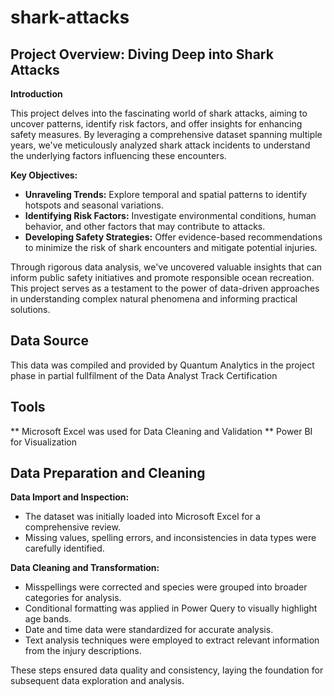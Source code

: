 # shark-attacks

## Project Overview: Diving Deep into Shark Attacks

**Introduction**

This project delves into the fascinating world of shark attacks, aiming to uncover patterns, identify risk factors, and offer insights for enhancing safety measures. By leveraging a comprehensive dataset spanning multiple years, we've meticulously analyzed shark attack incidents to understand the underlying factors influencing these encounters.

**Key Objectives:**

* **Unraveling Trends:** Explore temporal and spatial patterns to identify hotspots and seasonal variations.
* **Identifying Risk Factors:** Investigate environmental conditions, human behavior, and other factors that may contribute to attacks.
* **Developing Safety Strategies:** Offer evidence-based recommendations to minimize the risk of shark encounters and mitigate potential injuries.

Through rigorous data analysis, we've uncovered valuable insights that can inform public safety initiatives and promote responsible ocean recreation. This project serves as a testament to the power of data-driven approaches in understanding complex natural phenomena and informing practical solutions.
## Data Source
This data was compiled and provided by Quantum Analytics in the project phase in partial fullfilment of the Data Analyst Track Certification

## Tools
** Microsoft Excel was used for Data Cleaning and Validation
** Power BI for Visualization

## Data Preparation and Cleaning

**Data Import and Inspection:**

* The dataset was initially loaded into Microsoft Excel for a comprehensive review.
* Missing values, spelling errors, and inconsistencies in data types were carefully identified.

**Data Cleaning and Transformation:**

* Misspellings were corrected and species were grouped into broader categories for analysis.
* Conditional formatting was applied in Power Query to visually highlight age bands.
* Date and time data were standardized for accurate analysis.
* Text analysis techniques were employed to extract relevant information from the injury descriptions.

These steps ensured data quality and consistency, laying the foundation for subsequent data exploration and analysis.
